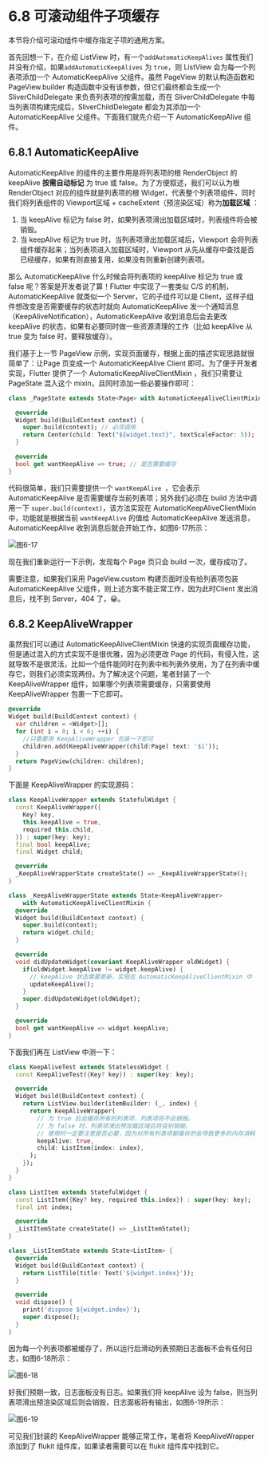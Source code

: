 # 6.8 可滚动组件子项缓存 

本节将介绍可滚动组件中缓存指定子项的通用方案。

首先回想一下，在介绍 ListView 时，有一个`addAutomaticKeepAlives` 属性我们并没有介绍，如果`addAutomaticKeepAlives` 为 `true`，则 ListView 会为每一个列表项添加一个 AutomaticKeepAlive 父组件。虽然 PageView 的默认构造函数和 PageView.builder 构造函数中没有该参数，但它们最终都会生成一个 SliverChildDelegate 来负责列表项的按需加载，而在 SliverChildDelegate 中每当列表项构建完成后，SliverChildDelegate 都会为其添加一个 AutomaticKeepAlive 父组件。下面我们就先介绍一下 AutomaticKeepAlive 组件。

## 6.8.1 AutomaticKeepAlive

AutomaticKeepAlive 的组件的主要作用是将列表项的根 RenderObject 的 keepAlive **按需自动标记** 为 true 或 false。为了方便叙述，我们可以认为根 RenderObject 对应的组件就是列表项的根 Widget，代表整个列表项组件，同时我们将列表组件的 Viewport区域 + cacheExtent（预渲染区域）称为**加载区域** ：

1. 当 keepAlive 标记为 false 时，如果列表项滑出加载区域时，列表组件将会被销毁。
2. 当 keepAlive 标记为 true 时，当列表项滑出加载区域后，Viewport 会将列表组件缓存起来；当列表项进入加载区域时，Viewport 从先从缓存中查找是否已经缓存，如果有则直接复用，如果没有则重新创建列表项。

那么 AutomaticKeepAlive 什么时候会将列表项的 keepAlive 标记为 true 或 false 呢？答案是开发者说了算！Flutter 中实现了一套类似 C/S 的机制，AutomaticKeepAlive 就类似一个 Server，它的子组件可以是 Client，这样子组件想改变是否需要缓存的状态时就向 AutomaticKeepAlive 发一个通知消息（KeepAliveNotification），AutomaticKeepAlive 收到消息后会去更改 keepAlive 的状态，如果有必要同时做一些资源清理的工作（比如 keepAlive 从 true 变为 false 时，要释放缓存）。

我们基于上一节 PageView 示例，实现页面缓存，根据上面的描述实现思路就很简单了：让Page 页变成一个 AutomaticKeepAlive Client 即可。为了便于开发者实现，Flutter 提供了一个 AutomaticKeepAliveClientMixin ，我们只需要让 PageState 混入这个 mixin，且同时添加一些必要操作即可：

```dart
class _PageState extends State<Page> with AutomaticKeepAliveClientMixin {

  @override
  Widget build(BuildContext context) {
    super.build(context); // 必须调用
    return Center(child: Text("${widget.text}", textScaleFactor: 5));
  }

  @override
  bool get wantKeepAlive => true; // 是否需要缓存
}
```

代码很简单，我们只需要提供一个 `wantKeepAlive `，它会表示 AutomaticKeepAlive 是否需要缓存当前列表项；另外我们必须在 build 方法中调用一下 `super.build(context)`，该方法实现在 AutomaticKeepAliveClientMixin 中，功能就是根据当前 `wantKeepAlive` 的值给 AutomaticKeepAlive 发送消息，AutomaticKeepAlive 收到消息后就会开始工作，如图6-17所示：

![图6-17](../imgs/6-17.png)

现在我们重新运行一下示例，发现每个 Page 页只会 build 一次，缓存成功了。

需要注意，如果我们采用 PageView.custom 构建页面时没有给列表项包装 AutomaticKeepAlive 父组件，则上述方案不能正常工作，因为此时Client 发出消息后，找不到 Server，404 了，😀。

## 6.8.2 KeepAliveWrapper

虽然我们可以通过 AutomaticKeepAliveClientMixin 快速的实现页面缓存功能，但是通过混入的方式实现不是很优雅，因为必须更改 Page 的代码，有侵入性，这就导致不是很灵活，比如一个组件能同时在列表中和列表外使用，为了在列表中缓存它，则我们必须实现两份。为了解决这个问题，笔者封装了一个 KeepAliveWrapper 组件，如果哪个列表项需要缓存，只需要使用 KeepAliveWrapper 包裹一下它即可。

```dart
@override
Widget build(BuildContext context) {
  var children = <Widget>[];
  for (int i = 0; i < 6; ++i) {
    //只需要用 KeepAliveWrapper 包装一下即可
    children.add(KeepAliveWrapper(child:Page( text: '$i'));
  }
  return PageView(children: children);
}
```

下面是 KeepAliveWrapper 的实现源码：

```dart
class KeepAliveWrapper extends StatefulWidget {
  const KeepAliveWrapper({
    Key? key,
    this.keepAlive = true,
    required this.child,
  }) : super(key: key);
  final bool keepAlive;
  final Widget child;

  @override
  _KeepAliveWrapperState createState() => _KeepAliveWrapperState();
}

class _KeepAliveWrapperState extends State<KeepAliveWrapper>
    with AutomaticKeepAliveClientMixin {
  @override
  Widget build(BuildContext context) {
    super.build(context);
    return widget.child;
  }

  @override
  void didUpdateWidget(covariant KeepAliveWrapper oldWidget) {
    if(oldWidget.keepAlive != widget.keepAlive) {
      // keepAlive 状态需要更新，实现在 AutomaticKeepAliveClientMixin 中
      updateKeepAlive();
    }
    super.didUpdateWidget(oldWidget);
  }

  @override
  bool get wantKeepAlive => widget.keepAlive;
}
```

下面我们再在 ListView 中测一下：

```dart
class KeepAliveTest extends StatelessWidget {
  const KeepAliveTest({Key? key}) : super(key: key);

  @override
  Widget build(BuildContext context) {
    return ListView.builder(itemBuilder: (_, index) {
      return KeepAliveWrapper(
        // 为 true 后会缓存所有的列表项，列表项将不会销毁。
        // 为 false 时，列表项滑出预加载区域后将会别销毁。
        // 使用时一定要注意是否必要，因为对所有列表项都缓存的会导致更多的内存消耗
        keepAlive: true,
        child: ListItem(index: index),
      );
    });
  }
}

class ListItem extends StatefulWidget {
  const ListItem({Key? key, required this.index}) : super(key: key);
  final int index;

  @override
  _ListItemState createState() => _ListItemState();
}

class _ListItemState extends State<ListItem> {
  @override
  Widget build(BuildContext context) {
    return ListTile(title: Text('${widget.index}'));
  }

  @override
  void dispose() {
    print('dispose ${widget.index}');
    super.dispose();
  }
}
```

因为每一个列表项都被缓存了，所以运行后滑动列表预期日志面板不会有任何日志，如图6-18所示：

![图6-18](../imgs/6-18.png)

好我们预期一致，日志面板没有日志。如果我们将   keepAlive 设为 false，则当列表项滑出预渲染区域后则会销毁，日志面板将有输出，如图6-19所示：

![图6-19](../imgs/6-19.png)

可见我们封装的 KeepAliveWrapper 能够正常工作，笔者将 KeepAliveWrapper 添加到了 flukit 组件库，如果读者需要可以在 flukit 组件库中找到它。
